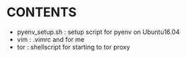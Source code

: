 # CONTENTS
- pyenv_setup.sh : setup script for pyenv on Ubuntu16.04
- vim : .vimrc and for me
- tor : shellscript for starting to tor proxy

